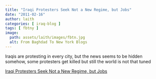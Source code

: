 ```yaml
---
title: "Iraqi Protesters Seek Not a New Regime, but Jobs"
date: "2011-02-16"
author: laith
categories: [ iraq-blog ]
tags: [ fbtny ]
image:
  path: assets/laith/images/fbtn.jpg
  alt: From Baghdad To New York Blogs
---
```


Iraqis are protesting in every city, but the news seems to be hidden somehow, some protesters get killed but still the world is not that tuned  

  
[Iraqi Protesters Seek Not a New Regime, but Jobs](https://www.nytimes.com/2011/02/15/world/middleeast/15iraq.html?ref=middleeast)
